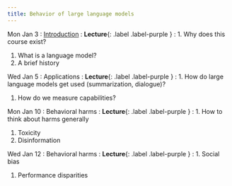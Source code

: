 ```yaml
---
title: Behavior of large language models
---
```


Mon Jan 3
: [Introduction](/lectures/introduction)
  : **Lecture**{: .label .label-purple }
: 1. Why does this course exist?
  1. What is a language model?
  1. A brief history

Wed Jan 5
: Applications
  : **Lecture**{: .label .label-purple }
: 1. How do large language models get used (summarization, dialogue)?
  1. How do we measure capabilities?

Mon Jan 10
: Behavioral harms
  : **Lecture**{: .label .label-purple }
: 1. How to think about harms generally
  1. Toxicity
  1. Disinformation

Wed Jan 12
: Behavioral harms
  : **Lecture**{: .label .label-purple }
: 1. Social bias
  1. Performance disparities
